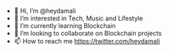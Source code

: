 - 👋 Hi, I’m @heydamali
- 👀 I’m interested in Tech, Music and Lifestyle
- 🌱 I’m currently learning Blockchain
- 💞️ I’m looking to collaborate on Blockchain projects
- 📫 How to reach me https://twitter.com/heydamali

<!---
heydamali/heydamali is a ✨ special ✨ repository because its `README.md` (this file) appears on your GitHub profile.
You can click the Preview link to take a look at your changes.
--->
